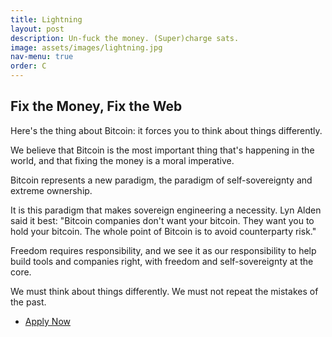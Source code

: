 ```yaml
---
title: Lightning
layout: post
description: Un-fuck the money. (Super)charge sats.
image: assets/images/lightning.jpg
nav-menu: true
order: C
---
```


## Fix the Money, Fix the Web

Here's the thing about Bitcoin: it forces you to think about things differently. 

We believe that Bitcoin is the most important thing that's happening in the world, and that fixing the money is a moral imperative.

Bitcoin represents a new paradigm, the paradigm of self-sovereignty and extreme ownership.

It is this paradigm that makes sovereign engineering a necessity. Lyn Alden said it best: "Bitcoin companies don't want your bitcoin. They want you to hold your bitcoin. The whole point of Bitcoin is to avoid counterparty risk." 

Freedom requires responsibility, and we see it as our responsibility to help build tools and companies right, with freedom and self-sovereignty at the core.

We must think about things differently. We must not repeat the mistakes of the past. 


<ul class="actions">
    <li><a href="{{ site.typeform }}" target="_blank" class="button next">Apply Now</a></li>
</ul>
